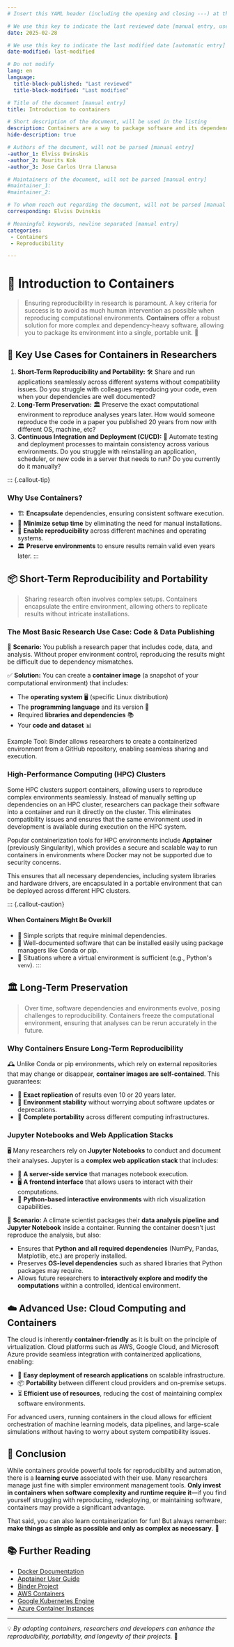 ```yaml
---
# Insert this YAML header (including the opening and closing ---) at the beginning of the document and fill it out accordingly

# We use this key to indicate the last reviewed date [manual entry, use YYYY-MM-DD]
date: 2025-02-28

# We use this key to indicate the last modified date [automatic entry]
date-modified: last-modified

# Do not modify
lang: en
language: 
  title-block-published: "Last reviewed"
  title-block-modified: "Last modified"

# Title of the document [manual entry]
title: Introduction to containers

# Short description of the document, will be used in the listing
description: Containers are a way to package software and its dependencies into a single unit that can run consistently across different environments.
hide-description: true

# Authors of the document, will not be parsed [manual entry]
-author_1: Elviss Dvinskis
-author_2: Maurits Kok
-author_3: Jose Carlos Urra Llanusa

# Maintainers of the document, will not be parsed [manual entry]
#maintainer_1:
#maintainer_2:

# To whom reach out regarding the document, will not be parsed [manual entry]
corresponding: Elviss Dvinskis

# Meaningful keywords, newline separated [manual entry]
categories: 
 - Containers
 - Reproducibility

---
```


# 🚢 Introduction to Containers

> Ensuring reproducibility in research is paramount. A key criteria for success is to avoid as much human intervention as possible when reproducing computational environments. **Containers** offer a robust solution for more complex and dependency-heavy software, allowing you to package its environment into a single, portable unit. 🎯

## 🎯 Key Use Cases for Containers in Researchers

1. **Short-Term Reproducibility and Portability:** 🛠 Share and run applications seamlessly across different systems without compatibility issues. Do you struggle with colleagues reproducing your code, even when your dependencies are well documented?
2. **Long-Term Preservation:** 🏛 Preserve the exact computational environment to reproduce analyses years later. How would someone reproduce the code in a paper you published 20 years from now with different OS, machine, etc?
3. **Continuous Integration and Deployment (CI/CD):** 🚀 Automate testing and deployment processes to maintain consistency across various environments. Do you struggle with reinstalling an application, scheduler, or new code in a server that needs to run? Do you currently do it manually?

::: {.callout-tip}
### Why Use Containers?
- 🏗 **Encapsulate** dependencies, ensuring consistent software execution.
- 🔄 **Minimize setup time** by eliminating the need for manual installations.
- 🚀 **Enable reproducibility** across different machines and operating systems.
- 🏛 **Preserve environments** to ensure results remain valid even years later.
:::

## 📦 Short-Term Reproducibility and Portability

> Sharing research often involves complex setups. Containers encapsulate the entire environment, allowing others to replicate results without intricate installations.

### **The Most Basic Research Use Case: Code & Data Publishing**

📄 **Scenario:** You publish a research paper that includes code, data, and analysis. Without proper environment control, reproducing the results might be difficult due to dependency mismatches.

✅ **Solution:** You can create a **container image** (a snapshot of your computational environment) that includes:

- The **operating system** 🖥 (specific Linux distribution)
- The **programming language** and its version 📌
- Required **libraries and dependencies** 📚
- Your **code and dataset** 📊

Example Tool: Binder allows researchers to create a containerized environment from a GitHub repository, enabling seamless sharing and execution.

### **High-Performance Computing (HPC) Clusters**

Some HPC clusters support containers, allowing users to reproduce complex environments seamlessly. Instead of manually setting up dependencies on an HPC cluster, researchers can package their software into a container and run it directly on the cluster. This eliminates compatibility issues and ensures that the same environment used in development is available during execution on the HPC system.

Popular containerization tools for HPC environments include **Apptainer** (previously Singularity), which provides a secure and scalable way to run containers in environments where Docker may not be supported due to security concerns.

This ensures that all necessary dependencies, including system libraries and hardware drivers, are encapsulated in a portable environment that can be deployed across different HPC clusters.

::: {.callout-caution}
#### When Containers Might Be Overkill
- 🔹 Simple scripts that require minimal dependencies.
- 🔹 Well-documented software that can be installed easily using package managers like Conda or pip.
- 🔹 Situations where a virtual environment is sufficient (e.g., Python's `venv`).
:::

## 🏛️ Long-Term Preservation

> Over time, software dependencies and environments evolve, posing challenges to reproducibility. Containers freeze the computational environment, ensuring that analyses can be rerun accurately in the future.

### **Why Containers Ensure Long-Term Reproducibility**

🕰️ Unlike Conda or pip environments, which rely on external repositories that may change or disappear, **container images are self-contained**. This guarantees:

- 🎯 **Exact replication** of results even 10 or 20 years later.
- 🚀 **Environment stability** without worrying about software updates or deprecations.
- 🔗 **Complete portability** across different computing infrastructures.

### **Jupyter Notebooks and Web Application Stacks**

🖥️ Many researchers rely on **Jupyter Notebooks** to conduct and document their analyses. Jupyter is a **complex web application stack** that includes:

- 📡 **A server-side service** that manages notebook execution.
- 🖥 **A frontend interface** that allows users to interact with their computations.
- 🐍 **Python-based interactive environments** with rich visualization capabilities.

📄 **Scenario:** A climate scientist packages their **data analysis pipeline and Jupyter Notebook** inside a container. Running the container doesn't just reproduce the analysis, but also:

- Ensures that **Python and all required dependencies** (NumPy, Pandas, Matplotlib, etc.) are properly installed.
- Preserves **OS-level dependencies** such as shared libraries that Python packages may require.
- Allows future researchers to **interactively explore and modify the computations** within a controlled, identical environment.

## ☁️ Advanced Use: Cloud Computing and Containers

The cloud is inherently **container-friendly** as it is built on the principle of virtualization. Cloud platforms such as AWS, Google Cloud, and Microsoft Azure provide seamless integration with containerized applications, enabling:

- 🚀 **Easy deployment of research applications** on scalable infrastructure.
- 📦 **Portability** between different cloud providers and on-premise setups.
- ⏳ **Efficient use of resources**, reducing the cost of maintaining complex software environments.

For advanced users, running containers in the cloud allows for efficient orchestration of machine learning models, data pipelines, and large-scale simulations without having to worry about system compatibility issues.

## 🚀 Conclusion

While containers provide powerful tools for reproducibility and automation, there is a **learning curve** associated with their use. Many researchers manage just fine with simpler environment management tools. **Only invest in containers when software complexity and runtime require it**—if you find yourself struggling with reproducing, redeploying, or maintaining software, containers may provide a significant advantage.

That said, you can also learn containerization for fun! But always remember: **make things as simple as possible and only as complex as necessary**. 🚀

## 📚 Further Reading

- [Docker Documentation](https://docs.docker.com)
- [Apptainer User Guide](https://apptainer.org/docs/)
- [Binder Project](https://mybinder.org/)
- [AWS Containers](https://aws.amazon.com/containers/)
- [Google Kubernetes Engine](https://cloud.google.com/kubernetes-engine)
- [Azure Container Instances](https://azure.microsoft.com/en-us/products/container-instances/)

---
💡 *By adopting containers, researchers and developers can enhance the reproducibility, portability, and longevity of their projects.* 🚀

